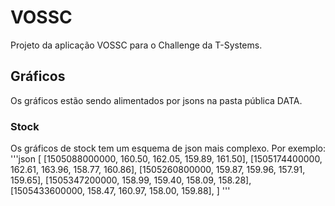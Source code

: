 # VOSSC
Projeto da aplicação VOSSC para o Challenge da T-Systems.

## Gráficos
Os gráficos estão sendo alimentados por jsons na pasta pública DATA.

### Stock
Os gráficos de stock tem um esquema de json mais complexo.
Por exemplo:
'''json
[
    [1505088000000, 160.50, 162.05, 159.89, 161.50],
	[1505174400000, 162.61, 163.96, 158.77, 160.86],
	[1505260800000, 159.87, 159.96, 157.91, 159.65],
	[1505347200000, 158.99, 159.40, 158.09, 158.28],
	[1505433600000, 158.47, 160.97, 158.00, 159.88],
]
'''